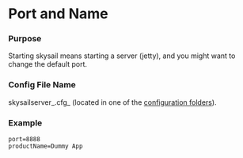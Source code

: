 # Port and Name

### Purpose

Starting skysail means starting a server \(jetty\), and you might want to change the default port.

### Config File Name

skysailserver_.cfg_ \(located in one of the [configuration folders](/configuration.md)\).

### Example

```
port=8888
productName=Dummy App

```



